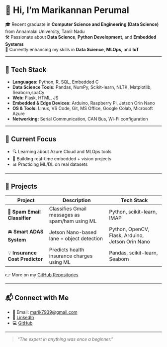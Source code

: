 <!--
<p align="center">
  <img src="https://github.com/18mk04/18mk04/blob/main/banner.png" alt="Marikannan P Banner" width="800" height="400">
</p>
-->
# 👋 Hi, I’m Marikannan Perumal

🎓 Recent graduate in **Computer Science and Engineering (Data Science)** from Annamalai University, Tamil Nadu  
🛠️ Passionate about **Data Science**, **Python Development**, and **Embedded Systems**  
🚀 Currently enhancing my skills in **Data Science**, **MLOps**, and **IoT**

---

## 🔧 Tech Stack
- **Languages:** Python, R, SQL, Embedded C
- **Data Science Tools:** Pandas, NumPy, Scikit-learn, NLTK, Matplotlib, Seaborn,spaCy
- **Web:** Flask, HTML, JS
- **Embedded & Edge Devices:** Arduino, Raspberry Pi, Jetson Orin Nano
- **OS & Tools:** Linux, VS Code, Git, MS Office, Google Colab, Microsoft Azure
- **Networking:** Serial Communication, CAN Bus, Wi-Fi configuration

---

## 🌱 Current Focus
- 🔍 Learning about Azure Cloud and MLOps tools
- 🤖 Building real-time embedded + vision projects
- 📊 Practicing ML/DL on real datasets

---

## 📁 Projects

| Project | Description | Tech Stack |
|--------|-------------|------------|
| 🔐 **Spam Email Classifier** | Classifies Gmail messages as spam/ham using ML | Python, scikit-learn, IMAP |
| 🚘 **Smart ADAS System** | Jetson Nano-based lane + object detection | Python, OpenCV, Flask, Arduino, Jetson Orin Nano |
| 💡 **Insurance Cost Predictor** | Predicts health insurance charges using ML | Pandas, scikit-learn, Seaborn |

👉 More on my [GitHub Repositories](https://github.com/18mk04)

---

## 📬 Connect with Me

- 📧 Email: [marik7939@gmail.com](mailto:marik7939@gmail.com)
- 🔗 [LinkedIn](https://www.linkedin.com/in/marik1804/)
- 💻 [GitHub](https://github.com/18mk04)

---

> _“The expert in anything was once a beginner.”_
